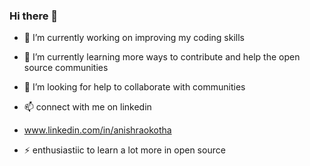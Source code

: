 ### Hi there 👋


- 🔭 I’m currently working on improving my coding skills
- 🌱 I’m currently learning more ways to contribute and help the open source communities
- 🤔 I’m looking for help to collaborate with communities
- 📫  connect with me on linkedin
- www.linkedin.com/in/anishraokotha

- ⚡ enthusiastiic to learn a lot more in open source
